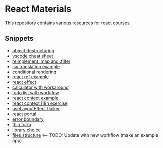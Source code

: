 # React Materials

This repository contains various resources for react courses.

## Snippets

- [object destructuring](snippets/object-destructuring.ts)
- [vscode cheat sheet](snippets/vscode-cheat-sheet.md)
- [reimplement .map and .filter](snippets/replica-filter-map.ts)
- [jsx translation example](snippets/jsx-translation-example.tsx)
- [conditional rendering](snippets/conditional-rendering.tsx)
- [react ref example](snippets/react-ref-example.tsx)
- [react effect](snippets/react-effect.tsx)
- [calculator with workaround](snippets/calculator-with-workflow.tsx)
- [todo list with workflow](snippets/todo-list-with-workflow.tsx)
- [react context example](snippets/react-context-example.tsx)
- [react context i18n exercise](snippets/react-context-i18-exercise.tsx)
- [useLayoutEffect flicker](snippets/use-layout-effect-flicker.tsx)
- [react portal](snippets/react-portal.tsx)
- [error boundary](snippets/erroy-boundary.tsx)
- [thin form](snippets/thin-form.md)
- [library choice](snippets/library-choice.md)
- [files structure](snippets/files-structure.md) <-- TODO: Update with new workflow (make an example app)